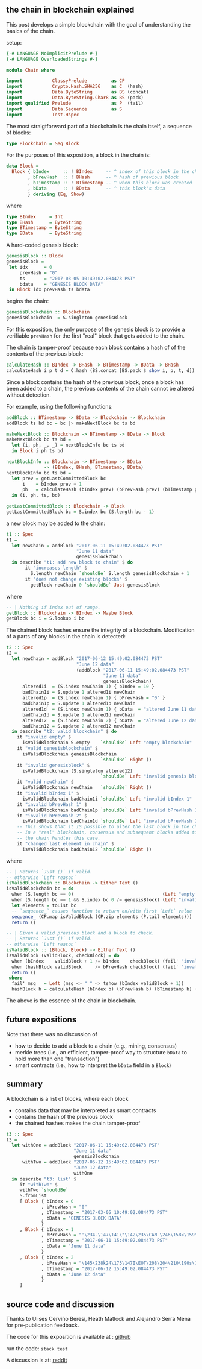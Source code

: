the chain in blockchain explained
---------------------------------

This post develops a simple blockchain with the goal of understanding
the basics of the chain.

setup:

```haskell
{-# LANGUAGE NoImplicitPrelude #-}
{-# LANGUAGE OverloadedStrings #-}

module Chain where

import           ClassyPrelude         as CP
import           Crypto.Hash.SHA256    as C  (hash)
import           Data.ByteString       as BS (concat)
import           Data.ByteString.Char8 as BS (pack)
import qualified Prelude               as P  (tail)
import           Data.Sequence         as S
import           Test.Hspec
```

The most straigtforward part of a blockchain is the chain itself, a
sequence of blocks:

```haskell
type Blockchain = Seq Block
```

For the purposes of this exposition, a block in the chain is:

```haskell
data Block =
  Block { bIndex     :: ! BIndex     -- ^ index of this block in the chain -- for debugging
        , bPrevHash  :: ! BHash      -- ^ hash of previous block
        , bTimestamp :: ! BTimestamp -- ^ when this block was created
        , bData      :: ! BData      -- ^ this block's data
        } deriving (Eq, Show)
```

where

```haskell
type BIndex     = Int
type BHash      = ByteString
type BTimestamp = ByteString
type BData      = ByteString
```

A hard-coded genesis block:

```haskell
genesisBlock :: Block
genesisBlock =
 let idx      = 0
     prevHash = "0"
     ts       = "2017-03-05 10:49:02.084473 PST"
     bdata    = "GENESIS BLOCK DATA"
 in Block idx prevHash ts bdata
```

begins the chain:

```haskell
genesisBlockchain :: Blockchain
genesisBlockchain  = S.singleton genesisBlock
```

For this exposition, the only purpose of the genesis block is to provide
a verifiable `prevHash` for the first "real" block that gets added to
the chain.

The chain is tamper-proof because each block contains a hash of of the
contents of the previous block:

```haskell
calculateHash :: BIndex -> BHash -> BTimestamp -> BData -> BHash
calculateHash i p t d = C.hash (BS.concat [BS.pack $ show i, p, t, d])
```

Since a block contains the hash of the previous block, once a block has
been added to a chain, the previous contents of the chain cannot be
altered without detection.

For example, using the following functions:

```haskell
addBlock :: BTimestamp -> BData -> Blockchain -> Blockchain
addBlock ts bd bc = bc |> makeNextBlock bc ts bd

makeNextBlock :: Blockchain -> BTimestamp -> BData -> Block
makeNextBlock bc ts bd =
  let (i, ph, _, _) = nextBlockInfo bc ts bd
  in Block i ph ts bd

nextBlockInfo :: Blockchain -> BTimestamp -> BData
              -> (BIndex, BHash, BTimestamp, BData)
nextBlockInfo bc ts bd =
  let prev = getLastCommittedBlock bc
      i    = bIndex prev + 1
      ph   = calculateHash (bIndex prev) (bPrevHash prev) (bTimestamp prev) (bData prev)
  in (i, ph, ts, bd)

getLastCommittedBlock :: Blockchain -> Block
getLastCommittedBlock bc = S.index bc (S.length bc - 1)
```

a new block may be added to the chain:

```haskell
t1 :: Spec
t1 =
  let newChain = addBlock "2017-06-11 15:49:02.084473 PST"
                          "June 11 data"
                          genesisBlockchain
  in describe "t1: add new block to chain" $ do
       it "increases length" $
         S.length newChain `shouldBe` S.length genesisBlockchain + 1
       it "does not change existing blocks" $
         getBlock newChain 0 `shouldBe` Just genesisBlock
```

where

```haskell
-- | Nothing if index out of range.
getBlock :: Blockchain -> BIndex -> Maybe Block
getBlock bc i = S.lookup i bc
```

The chained block hashes ensure the integrity of a blockchain.
Modification of a parts of any blocks in the chain is detected:

```haskell
t2 :: Spec
t2 =
  let newChain = addBlock "2017-06-12 15:49:02.084473 PST"
                          "June 12 data"
                          (addBlock "2017-06-11 15:49:02.084473 PST"
                                    "June 11 data"
                                    genesisBlockchain)
      altered1i  = (S.index newChain 1) { bIndex = 10 }
      badChain1i = S.update 1 altered1i newChain
      altered1p  = (S.index newChain 1) { bPrevHash = "0" }
      badChain1p = S.update 1 altered1p newChain
      altered1d  = (S.index newChain 1) { bData  = "altered June 11 data" }
      badChain1d = S.update 1 altered1d newChain
      altered12  = (S.index newChain 2) { bData  = "altered June 12 data" }
      badChain12 = S.update 2 altered12 newChain
  in describe "t2: valid blockchain" $ do
    it "invalid empty" $
      isValidBlockchain S.empty    `shouldBe` Left "empty blockchain"
    it "valid genesisblockchain" $
      isValidBlockchain genesisBlockchain
                                   `shouldBe` Right ()
    it "invalid genesisblock" $
      isValidBlockchain (S.singleton altered12)
                                   `shouldBe` Left "invalid genesis block"
    it "valid newChain" $
      isValidBlockchain newChain   `shouldBe` Right ()
    it "invalid bIndex 1" $
      isValidBlockchain badChain1i `shouldBe` Left "invalid bIndex 1"
    it "invalid bPrevHash 1" $
      isValidBlockchain badChain1p `shouldBe` Left "invalid bPrevHash 1"
    it "invalid bPrevHash 2" $
      isValidBlockchain badChain1d `shouldBe` Left "invalid bPrevHash 2"
    -- This shows that it IS possible to alter the last block in the chain.
    -- In a "real" blockchain, consensus and subsequent blocks added to
    -- the chain handles this case.
    it "changed last element in chain" $
      isValidBlockchain badChain12 `shouldBe` Right ()
```

where

```haskell
-- | Returns `Just ()` if valid.
-- otherwise `Left reason`
isValidBlockchain :: Blockchain -> Either Text ()
isValidBlockchain bc = do
  when (S.length bc == 0)                                 (Left "empty blockchain")
  when (S.length bc == 1 && S.index bc 0 /= genesisBlock) (Left "invalid genesis block")
  let elements = toList bc
  -- `sequence_` causes function to return on/with first `Left` value
  sequence_ (CP.map isValidBlock (CP.zip elements (P.tail elements)))
  return ()

-- | Given a valid previous block and a block to check.
-- | Returns `Just ()` if valid.
-- otherwise `Left reason`
isValidBlock :: (Block, Block) -> Either Text ()
isValidBlock (validBlock, checkBlock) = do
  when (bIndex    validBlock + 1 /= bIndex    checkBlock) (fail' "invalid bIndex")
  when (hashBlock validBlock     /= bPrevHash checkBlock) (fail' "invalid bPrevHash")
  return ()
 where
  fail' msg   = Left (msg <> " " <> tshow (bIndex validBlock + 1))
  hashBlock b = calculateHash (bIndex b) (bPrevHash b) (bTimestamp b) (bData b)
```

The above is the essence of the chain in blockchain.

future expositions
------------------

Note that there was no discussion of

-   how to decide to add a block to a chain (e.g., mining, consensus)
-   merkle trees (i.e., an efficient, tamper-proof way to structure
    `bData` to hold more than one "transaction")
-   smart contracts (i.e., how to interpret the `bData` field in a
    `Block`)

summary
-------

A blockchain is a list of blocks, where each block

-   contains data that may be interpreted as smart contracts
-   contains the hash of the previous block
-   the chained hashes makes the chain tamper-proof

```haskell
t3 :: Spec
t3 =
  let withOne = addBlock "2017-06-11 15:49:02.084473 PST"
                         "June 11 data"
                         genesisBlockchain
      withTwo = addBlock "2017-06-12 15:49:02.084473 PST"
                         "June 12 data"
                         withOne
  in describe "t3: list" $
     it "withTwo" $
     withTwo `shouldBe`
     S.fromList
     [ Block { bIndex = 0
             , bPrevHash = "0"
             , bTimestamp = "2017-03-05 10:49:02.084473 PST"
             , bData = "GENESIS BLOCK DATA"
             }
     , Block { bIndex = 1
             , bPrevHash = "'\234-\147\141\"\142\235\CAN \246\158<\159\199s\174\\\225<\174\188O\150oM\217\DC3'\237\DC4n"
             , bTimestamp = "2017-06-11 15:49:02.084473 PST"
             , bData = "June 11 data"
             }
     , Block { bIndex = 2
             , bPrevHash = "\145\238k24\175\147I\EOT\208\204\210\190s\192<b:\SOH\215\DC1\254)\173\EOT\186\220\US\SYNf\191\149"
             , bTimestamp = "2017-06-12 15:49:02.084473 PST"
             , bData = "June 12 data"
             }
     ]
```

source code and discussion
--------------------------

Thanks to Ulises Cerviño Beresi, Heath Matlock and Alejandro Serra Mena
for pre-publication feedback.

The code for this exposition is available at :
[github](https://github.com/haroldcarr/blockchain-explained/tree/master/a001-the-chain-in-blockchain)

run the code: `stack test`

A discussion is at:
[reddit](https://www.reddit.com/r/Bitcoin/comments/6i876p/the_chain_in_blockchain_explained/)
